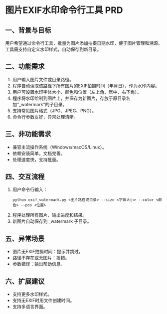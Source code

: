 # 图片EXIF水印命令行工具 PRD

## 一、背景与目标
用户希望通过命令行工具，批量为图片添加拍摄日期水印，便于图片管理和溯源。工具需支持自定义水印样式，自动保存到新目录。

## 二、功能需求
1. 用户输入图片文件或目录路径。
2. 程序自动读取该路径下所有图片的EXIF拍摄时间（年月日），作为水印内容。
3. 用户可设置水印字体大小、颜色和位置（左上角、居中、右下角）。
4. 程序将水印绘制到图片上，并保存为新图片，存放于原目录名加"_watermark"的子目录。
5. 支持常见图片格式（JPG、JPEG、PNG）。
6. 命令行参数友好，异常处理清晰。

## 三、非功能需求
- 兼容主流操作系统（Windows/macOS/Linux）。
- 依赖安装简单，文档完善。
- 处理速度快，支持批量。

## 四、交互流程
1. 用户命令行输入：
   ```
   python exif_watermark.py <图片路径或目录> --size <字体大小> --color <颜色> --pos <位置>
   ```
2. 程序处理所有图片，输出进度和结果。
3. 新图片自动保存到 _watermark 子目录。

## 五、异常场景
- 图片无EXIF拍摄时间：提示并跳过。
- 路径不存在或无图片：报错。
- 参数错误：输出帮助信息。

## 六、扩展建议
- 支持更多水印样式。
- 支持无EXIF时用文件创建时间。
- 支持多语言界面。
